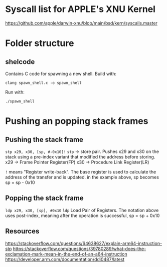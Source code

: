 # Syscall list for APPLE's XNU Kernel
https://github.com/apple/darwin-xnu/blob/main/bsd/kern/syscalls.master

# Folder structure
## shelcode
Contains C code for spawning a new shell.
Build with:
```
clang spawn_shell.c -o spawn_shell
```
Run with:
```
./spawn_shell
```

# Pushing an popping stack frames
## Pushing the stack frame
`stp x29, x30, [sp, #-0x10]!`
`stp` -> store pair. Pushes x29 and x30 on the stack using a pre-index variant
that modified the address before storing.
x29 -> Frame Pointer Register(FP)
x30 -> Procedure Link Register(LR)

`!` means "Register write-back".
The base register is used to calculate the address of the transfer and is updated.
in the example above, sp becomes sp = sp - 0x10

## Popping the stack frame
`ldp x29, x30, [sp], #0x10`
`ldp` Load Pair of Registers. The notation above uses post-index, meaning after the operation
is successful, sp = sp + 0x10

## Resources
https://stackoverflow.com/questions/64638627/explain-arm64-instruction-stp
https://stackoverflow.com/questions/39780289/what-does-the-exclamation-mark-mean-in-the-end-of-an-a64-instruction
https://developer.arm.com/documentation/ddi0487/latest
